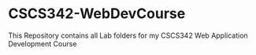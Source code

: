 # CSCS342-WebDevCourse
This Repository contains all Lab folders for my CSCS342 Web Application Development Course

